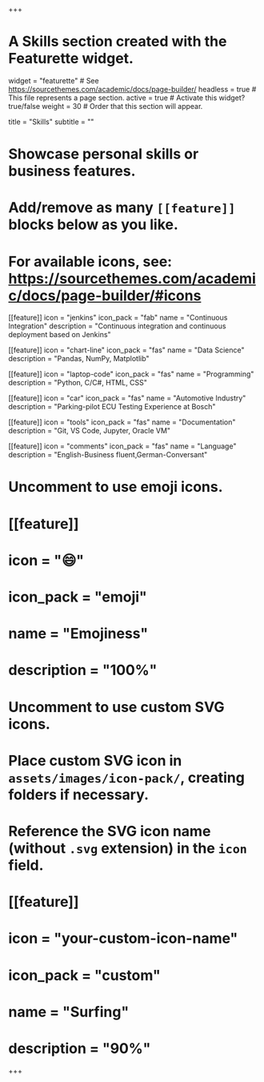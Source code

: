 +++
# A Skills section created with the Featurette widget.
widget = "featurette"  # See https://sourcethemes.com/academic/docs/page-builder/
headless = true  # This file represents a page section.
active = true  # Activate this widget? true/false
weight = 30  # Order that this section will appear.

title = "Skills"
subtitle = ""

# Showcase personal skills or business features.
# 
# Add/remove as many `[[feature]]` blocks below as you like.
# 
# For available icons, see: https://sourcethemes.com/academic/docs/page-builder/#icons

[[feature]]
  icon = "jenkins"
  icon_pack = "fab"
  name = "Continuous Integration"
  description = "Continuous integration and continuous deployment based on Jenkins"
  
[[feature]]
  icon = "chart-line"
  icon_pack = "fas"
  name = "Data Science"
  description = "Pandas, NumPy, Matplotlib"  
  
[[feature]]
  icon = "laptop-code"
  icon_pack = "fas"
  name = "Programming"
  description = "Python, C/C#, HTML, CSS"
  
[[feature]]
  icon = "car"
  icon_pack = "fas"
  name = "Automotive Industry"
  description = "Parking-pilot ECU Testing Experience at Bosch"
  
  [[feature]]
  icon = "tools"
  icon_pack = "fas"
  name = "Documentation"
  description = "Git, VS Code, Jupyter, Oracle VM"
    
  [[feature]]
  icon = "comments"
  icon_pack = "fas"
  name = "Language"
  description = "English-Business fluent,German-Conversant"
# Uncomment to use emoji icons.
# [[feature]]
#  icon = ":smile:"
#  icon_pack = "emoji"
#  name = "Emojiness"
#  description = "100%"  

# Uncomment to use custom SVG icons.
# Place custom SVG icon in `assets/images/icon-pack/`, creating folders if necessary.
# Reference the SVG icon name (without `.svg` extension) in the `icon` field.
# [[feature]]
#  icon = "your-custom-icon-name"
#  icon_pack = "custom"
#  name = "Surfing"
#  description = "90%"

+++
